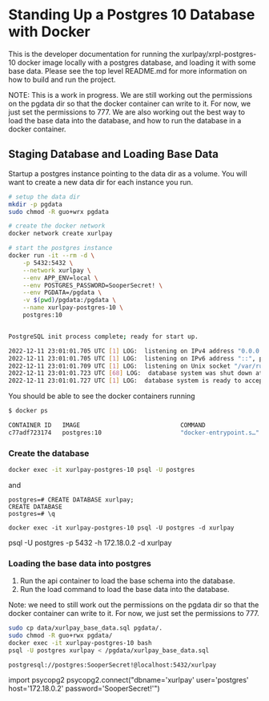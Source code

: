 # Standing Up a Postgres 10 Database with Docker
This is the developer documentation for running the xurlpay/xrpl-postgres-10 docker image locally with a postgres database, and loading it with some base data. Please see the top level README.md for more information on how to build and run the project.

NOTE: This is a work in progress. We are still working out the permissions on the pgdata dir so that the docker container can write to it. For now, we just set the permissions to 777. We are also working out the best way to load the base data into the database, and how to run the database in a docker container.

## Staging Database and Loading Base Data 
Startup a postgres instance pointing to the data dir as a volume. You will want to create a new data dir for each instance you run.

```bash
# setup the data dir
mkdir -p pgdata
sudo chmod -R guo+wrx pgdata

# create the docker network
docker network create xurlpay

# start the postgres instance
docker run -it --rm -d \
    -p 5432:5432 \
    --network xurlpay \
    --env APP_ENV=local \
    --env POSTGRES_PASSWORD=SooperSecret! \
    --env PGDATA=/pgdata \
    -v $(pwd)/pgdata:/pgdata \
    --name xurlpay-postgres-10 \
    postgres:10


PostgreSQL init process complete; ready for start up.

2022-12-11 23:01:01.705 UTC [1] LOG:  listening on IPv4 address "0.0.0.0", port 5432
2022-12-11 23:01:01.705 UTC [1] LOG:  listening on IPv6 address "::", port 5432
2022-12-11 23:01:01.709 UTC [1] LOG:  listening on Unix socket "/var/run/postgresql/.s.PGSQL.5432"
2022-12-11 23:01:01.723 UTC [68] LOG:  database system was shut down at 2022-12-11 23:01:01 UTC
2022-12-11 23:01:01.727 UTC [1] LOG:  database system is ready to accept connections

```

You should be able to see the docker containers running

```bash
$ docker ps

CONTAINER ID   IMAGE                            COMMAND                  CREATED          STATUS          PORTS                                       NAMES
c77adf723174   postgres:10                      "docker-entrypoint.s…"   47 seconds ago   Up 46 seconds   0.0.0.0:5432->5432/tcp, :::5432->5432/tcp   xurlpay-postgres-10
```

### Create the database
```bash
docker exec -it xurlpay-postgres-10 psql -U postgres  

```

and 

```postgresql
postgres=# CREATE DATABASE xurlpay;
CREATE DATABASE
postgres=# \q
```

`docker exec -it xurlpay-postgres-10 psql -U postgres -d xurlpay `

psql -U postgres -p 5432 -h 172.18.0.2 -d xurlpay 
 


### Loading the base data into postgres
1. Run the api container to load the base schema into the database.
2. Run the load command to load the base data into the database.

Note: we need to still work out the permissions on the pgdata dir so that the docker container can write to it. For now, we just set the permissions to 777.

```bash
sudo cp data/xurlpay_base_data.sql pgdata/.
sudo chmod -R guo+rwx pgdata/
docker exec -it xurlpay-postgres-10 bash
psql -U postgres xurlpay < /pgdata/xurlpay_base_data.sql
```

`postgresql://postgres:SooperSecret!@localhost:5432/xurlpay`

import psycopg2
psycopg2.connect("dbname='xurlpay' user='postgres' host='172.18.0.2' password='SooperSecret!'")
